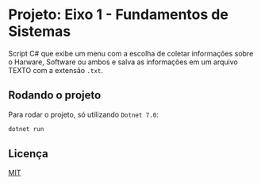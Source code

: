 
# Projeto: Eixo 1 - Fundamentos de Sistemas

Script C# que exibe um menu com a escolha de coletar informações sobre o Harware, Software ou ambos e salva as informações em um arquivo TEXTO com a extensão `.txt`.



## Rodando o projeto

Para rodar o projeto, só utilizando `Dotnet 7.0`:

```bash
dotnet run
```


## Licença

[MIT](https://choosealicense.com/licenses/mit/)

